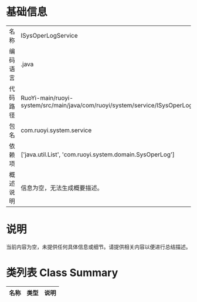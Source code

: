 # 基础信息

|      |      |
|------|------|
| 名称 | ISysOperLogService |
| 编码语言 | .java |
| 代码路径 | RuoYi-main/ruoyi-system/src/main/java/com/ruoyi/system/service/ISysOperLogService.java |
| 包名 | com.ruoyi.system.service |
| 依赖项 | ['java.util.List', 'com.ruoyi.system.domain.SysOperLog'] |
| 概述说明 | 信息为空，无法生成概要描述。 |

# 说明

当前内容为空，未提供任何具体信息或细节。请提供相关内容以便进行总结描述。

# 类列表 Class Summary

| 名称   | 类型  | 说明 |
|-------|------|-------------|




